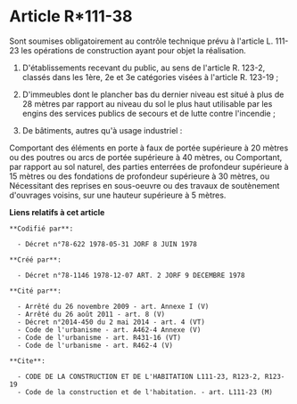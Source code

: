 # Article R*111-38

Sont soumises obligatoirement au contrôle technique prévu à l'article L. 111-23 les opérations de construction ayant pour
objet la réalisation.

1. D'établissements recevant du public, au sens de l'article R. 123-2, classés dans les 1ère, 2e et 3e catégories visées à
l'article R. 123-19 ;

2. D'immeubles dont le plancher bas du dernier niveau est situé à plus de 28 mètres par rapport au niveau du sol le plus haut
utilisable par les engins des services publics de secours et de lutte contre l'incendie ;

3. De bâtiments, autres qu'à usage industriel :

Comportant des éléments en porte à faux de portée supérieure à 20 mètres ou des poutres ou arcs de portée supérieure à 40
mètres, ou    Comportant, par rapport au sol naturel, des parties enterrées de profondeur supérieure à 15 mètres ou des
fondations de profondeur supérieure à 30 mètres, ou    Nécessitant des reprises en sous-oeuvre ou des travaux de soutènement
d'ouvrages voisins, sur une hauteur supérieure à 5 mètres.

**Liens relatifs à cet article**

	**Codifié par**:

	  - Décret n°78-622 1978-05-31 JORF 8 JUIN 1978

	**Créé par**:

	  - Décret n°78-1146 1978-12-07 ART. 2 JORF 9 DECEMBRE 1978

	**Cité par**:

	  - Arrêté du 26 novembre 2009 - art. Annexe I (V)
	  - Arrêté du 26 août 2011 - art. 8 (V)
	  - Décret n°2014-450 du 2 mai 2014 - art. 4 (VT)
	  - Code de l'urbanisme - art. A462-4 Annexe (V)
	  - Code de l'urbanisme - art. R431-16 (VT)
	  - Code de l'urbanisme - art. R462-4 (V)

	**Cite**:

	  - CODE DE LA CONSTRUCTION ET DE L'HABITATION L111-23, R123-2, R123-19
	  - Code de la construction et de l'habitation. - art. L111-23 (M)
